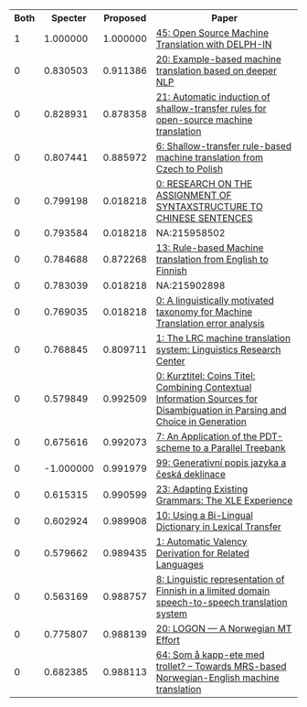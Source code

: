 <html><table><tr>
<th>Both</th>
<th>Specter</th>
<th>Proposed</th>
<th>Paper</th>
</tr>
<tr>
<td>1</td>
<td>1.000000</td>
<td>1.000000</td>
<td><a href="https://www.semanticscholar.org/paper/01ed189d7df60c8a25d7a7be8ff1fc9c9b0eebbc">45: Open Source Machine Translation with DELPH-IN</a></td>
</tr>
<tr>
<td>0</td>
<td>0.830503</td>
<td>0.911386</td>
<td><a href="https://www.semanticscholar.org/paper/84d8829fbc520ba814464e5af8e4bd78a3789827">20: Example-based machine translation based on deeper NLP</a></td>
</tr>
<tr>
<td>0</td>
<td>0.828931</td>
<td>0.878358</td>
<td><a href="https://www.semanticscholar.org/paper/fee23a60d239a0e892b1066ed7c612dae2e14752">21: Automatic induction of shallow-transfer rules for open-source machine translation</a></td>
</tr>
<tr>
<td>0</td>
<td>0.807441</td>
<td>0.885972</td>
<td><a href="https://www.semanticscholar.org/paper/574d72fb451abefb739ad522e5ad8a690df625ee">6: Shallow-transfer rule-based machine translation from Czech to Polish</a></td>
</tr>
<tr>
<td>0</td>
<td>0.799198</td>
<td>0.018218</td>
<td><a href="https://www.semanticscholar.org/paper/548456b34981431188f3b56d482fa4428cae6720">0: RESEARCH ON THE ASSIGNMENT OF SYNTAXSTRUCTURE TO CHINESE SENTENCES</a></td>
</tr>
<tr>
<td>0</td>
<td>0.793584</td>
<td>0.018218</td>
<td>NA:215958502</td>
</tr>
<tr>
<td>0</td>
<td>0.784688</td>
<td>0.872268</td>
<td><a href="https://www.semanticscholar.org/paper/94142be4b4f3df1bf20b64b44b0fb97ad0cfb65c">13: Rule-based Machine translation from English to Finnish</a></td>
</tr>
<tr>
<td>0</td>
<td>0.783039</td>
<td>0.018218</td>
<td>NA:215902898</td>
</tr>
<tr>
<td>0</td>
<td>0.769035</td>
<td>0.018218</td>
<td><a href="https://www.semanticscholar.org/paper/4a15fd62c5facb7381f3b9d28542120395fd44a6">0: A linguistically motivated taxonomy for Machine Translation error analysis</a></td>
</tr>
<tr>
<td>0</td>
<td>0.768845</td>
<td>0.809711</td>
<td><a href="https://www.semanticscholar.org/paper/4187f8f5a784e4b4816b898d72b2190f88a8c329">1: The LRC machine translation system: Linguistics Research Center</a></td>
</tr>
<tr>
<td>0</td>
<td>0.579849</td>
<td>0.992509</td>
<td><a href="https://www.semanticscholar.org/paper/d129549cac431cfa5951b4c92a1f46aba1f66046">0: Kurztitel: Coins Titel: Combining Contextual Information Sources for Disambiguation in Parsing and Choice in Generation</a></td>
</tr>
<tr>
<td>0</td>
<td>0.675616</td>
<td>0.992073</td>
<td><a href="https://www.semanticscholar.org/paper/21856a3bde8a354b7d258e94278c7eb244a7c0a9">7: An Application of the PDT-scheme to a Parallel Treebank</a></td>
</tr>
<tr>
<td>0</td>
<td>-1.000000</td>
<td>0.991979</td>
<td><a href="https://www.semanticscholar.org/paper/d2fb501bf5c254c9f16eabb7a95e5ee07a9dd2ec">99: Generativní popis jazyka a česká deklinace</a></td>
</tr>
<tr>
<td>0</td>
<td>0.615315</td>
<td>0.990599</td>
<td><a href="https://www.semanticscholar.org/paper/e9414fac1e408c281abb62e56482a58781581799">23: Adapting Existing Grammars: The XLE Experience</a></td>
</tr>
<tr>
<td>0</td>
<td>0.602924</td>
<td>0.989908</td>
<td><a href="https://www.semanticscholar.org/paper/3edd7e57d32b0c3d63dd40b5fca1a1fa43a07a47">10: Using a Bi-Lingual Dictionary in Lexical Transfer</a></td>
</tr>
<tr>
<td>0</td>
<td>0.579662</td>
<td>0.989435</td>
<td><a href="https://www.semanticscholar.org/paper/213c0bb65ec5d8977a3e953cb49b3e734dcc2799">1: Automatic Valency Derivation for Related Languages</a></td>
</tr>
<tr>
<td>0</td>
<td>0.563169</td>
<td>0.988757</td>
<td><a href="https://www.semanticscholar.org/paper/b80792efcdbaebb34ae7675519ae570764530a31">8: Linguistic representation of Finnish in a limited domain speech-to-speech translation system</a></td>
</tr>
<tr>
<td>0</td>
<td>0.775807</td>
<td>0.988139</td>
<td><a href="https://www.semanticscholar.org/paper/f132334be251b818ecf7778daec69d7ba8cc0be0">20: LOGON — A Norwegian MT Effort</a></td>
</tr>
<tr>
<td>0</td>
<td>0.682385</td>
<td>0.988113</td>
<td><a href="https://www.semanticscholar.org/paper/6256ff49cd540d25ad38734b60195bc8d84a62cf">64: Som å kapp-ete med trollet? – Towards MRS-based Norwegian-English machine translation</a></td>
</tr>
</table></html>

